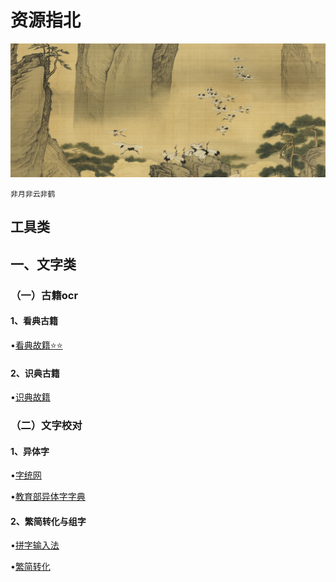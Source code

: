 # 资源指北
![image](images/baihetu.jpg)

    非月非云非鹤

## 工具类

## 一、文字类

### （一）古籍ocr

#### 1、看典古籍

•[看典故籍⭐⭐](https://kandianguji.com/)

#### 2、识典古籍

•[识典故籍](https://www.shidianguji.com/)

### （二）文字校对

#### 1、异体字

•[字统网](https://zi.tools/)

•[教育部异体字字典](https://dict.variants.moe.edu.tw/)

#### 2、繁简转化与组字

•[拼字输入法](https://hanzi.unihan.com.cn/PinZi)

•[繁简转化](https://hanzi.unihan.com.cn/JianFan)
